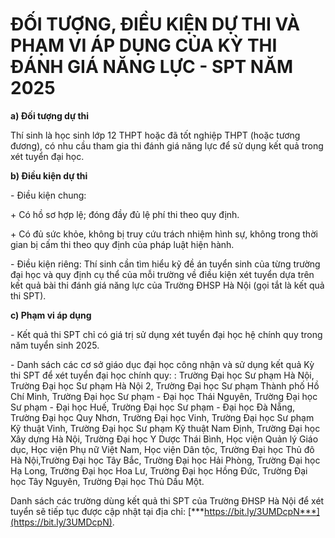 # ĐỐI TƯỢNG, ĐIỀU KIỆN DỰ THI VÀ PHẠM VI ÁP DỤNG CỦA KỲ THI ĐÁNH GIÁ NĂNG LỰC - SPT NĂM 2025

**a) Đối tượng dự thi**

Thí sinh là học sinh lớp 12 THPT hoặc đã tốt nghiệp THPT (hoặc tương đương), có nhu cầu tham gia thi đánh giá năng lực để sử dụng kết quả trong xét tuyển đại học.

**b) Điều kiện dự thi**

\- Điều kiện chung:

\+ Có hồ sơ hợp lệ; đóng đầy đủ lệ phí thi theo quy định.

\+ Có đủ sức khỏe, không bị truy cứu trách nhiệm hình sự, không trong thời gian bị cấm thi theo quy định của pháp luật hiện hành.

\- Điều kiện riêng: Thí sinh cần tìm hiểu kỹ đề án tuyển sinh của từng trường đại học và quy định cụ thể của mỗi trường về điều kiện xét tuyển dựa trên kết quả bài thi đánh giá năng lực của Trường ĐHSP Hà Nội (gọi tắt là kết quả thi SPT).

**c) Phạm vi áp dụng**

*-* Kết quả thi SPT chỉ có giá trị sử dụng xét tuyển đại học hệ chính quy trong năm tuyển sinh 2025.

\- Danh sách các cơ sở giáo dục đại học công nhận và sử dụng kết quả Kỳ thi SPT để xét tuyển đại học chính quy: : Trường Đại học Sư phạm Hà Nội, Trường Đại học Sư phạm Hà Nội 2, Trường Đại học Sư phạm Thành phố Hồ Chí Minh, Trường Đại học Sư phạm - Đại học Thái Nguyên, Trường Đại học Sư phạm - Đại học Huế, Trường Đại học Sư phạm - Đại học Đà Nẵng,  Trường Đại học Quy Nhơn, Trường Đại học Vinh, Trường Đại học Sư phạm Kỹ thuật Vinh, Trường Đại học Sư phạm Kỹ thuật Nam Định, Trường Đại học Xây dựng Hà Nội,  Trường Đại học Y Dược Thái Bình,  Học viện Quản lý Giáo dục, Học viện Phụ nữ Việt Nam,  Học viện Dân tộc, Trường Đại học Thủ đô Hà Nội,Trường Đại học Tây Bắc, Trường Đại học Hải Phòng, Trường Đại học Hạ Long, Trường Đại học Hoa Lư, Trường Đại học Hồng Đức, Trường Đại học Tây Nguyên, Trường Đại học Thủ Dầu Một.

Danh sách các trường dùng kết quả thi SPT của Trường ĐHSP Hà Nội để xét tuyển sẽ tiếp tục được cập nhật tại địa chỉ: [***https://bit.ly/3UMDcpN***](https://bit.ly/3UMDcpN).